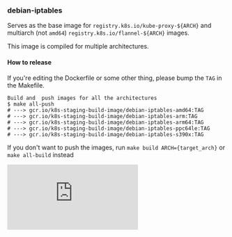 ### debian-iptables

Serves as the base image for `registry.k8s.io/kube-proxy-${ARCH}` and multiarch (not `amd64`) `registry.k8s.io/flannel-${ARCH}` images.

This image is compiled for multiple architectures.

#### How to release

If you're editing the Dockerfile or some other thing, please bump the `TAG` in the Makefile.

```console
Build and  push images for all the architectures
$ make all-push
# ---> gcr.io/k8s-staging-build-image/debian-iptables-amd64:TAG
# ---> gcr.io/k8s-staging-build-image/debian-iptables-arm:TAG
# ---> gcr.io/k8s-staging-build-image/debian-iptables-arm64:TAG
# ---> gcr.io/k8s-staging-build-image/debian-iptables-ppc64le:TAG
# ---> gcr.io/k8s-staging-build-image/debian-iptables-s390x:TAG
```

If you don't want to push the images, run `make build ARCH={target_arch}` or `make all-build` instead


[![Analytics](https://kubernetes-site.appspot.com/UA-36037335-10/GitHub/build/debian-iptables/README.md?pixel)]()
